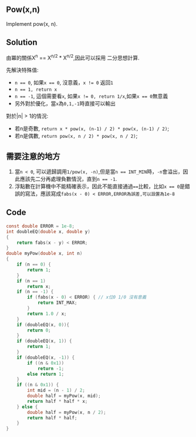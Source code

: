 ## Pow(x,n)

Implement pow(x, n).

## Solution

由冪的關係X<sup>n</sup> == X<sup>n/2</sup> * X<sup>n/2</sup>,因此可以採用
二分思想計算.

先解決特殊值:

* `n == 0`, 如果`x == 0`, 沒意義，`x != 0` 返回`1`
* `n == 1, return x`
* `n == -1`, 這個需要看`x`, 如果`x != 0, return 1/x`,如果`x == 0`無意義
* 另外對於優化，當`x`為`0,1,-1`時直接可以輸出


對於|n| > 1的情況:

* 若n是奇數, `return x * pow(x, (n-1) / 2) * pow(x, (n-1) / 2)`;
* 若n是偶數, `return pow(x, n / 2) * pow(x, n / 2)`;


## 需要注意的地方

1. 當`n < 0`, 可以遞歸調用`1/pow(x, -n)`,但是當`n == INT_MIN`時，`-n`會溢出，因此應該先二分再處理負數情況，直到`n == -1`.
2. 浮點數在計算機中不能精確表示，因此不能直接通過`==`比較，比如`x == 0`是錯誤的寫法，應該寫成`fabs(x - 0) < ERROR,ERROR為誤差,可以設置為1e-8`

## Code
```c
const double ERROR = 1e-8;
int doubleEQ(double x, double y)
{
	return fabs(x - y) < ERROR;
}
double myPow(double x, int n)
{
	if (n == 0) {
		return 1;
	}
	if (n == 1)
		return x;
	if (n == -1) {
		if (fabs(x - 0) < ERROR) { // x位0 1/0 沒有意義
			return INT_MAX;
		}
		return 1.0 / x;
	}
	if (doubleEQ(x, 0)){
		return 0;
	}
	if (doubleEQ(x, 1)) {
		return 1;
	}
	if (doubleEQ(x, -1)) {
		if ((n & 0x1))
			return -1;
		else return 1;
	}
	if ((n & 0x1)) {
		int mid = (n - 1) / 2;
		double half = myPow(x, mid);
		return half * half * x;
	} else {
		double half = myPow(x, n / 2);
		return half * half;
	}
}
```
